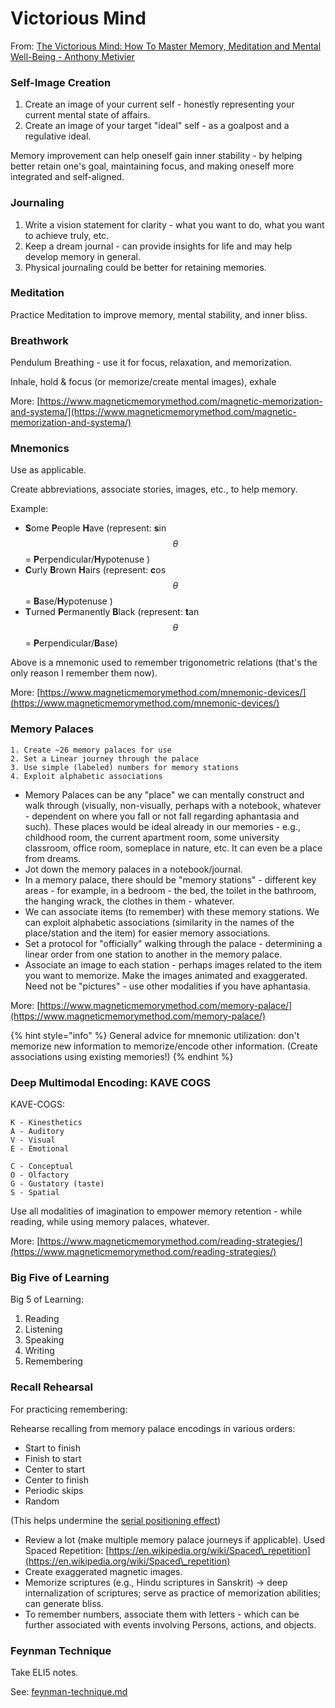 # Victorious Mind

From: [The Victorious Mind: How To Master Memory, Meditation and Mental Well-Being - Anthony Metivier](https://www.amazon.com/Victorious-Mind-Master-Meditation-Well-Being-ebook/dp/B085D8M7S5?ref\_=ast\_author\_mpb)

### Self-Image Creation

1. Create an image of your current self - honestly representing your current mental state of affairs.
2. Create an image of your target "ideal" self - as a goalpost and a regulative ideal.&#x20;

Memory improvement can help oneself gain inner stability - by helping better retain one's goal, maintaining focus, and making oneself more integrated and self-aligned.&#x20;

### Journaling&#x20;

1. Write a vision statement for clarity - what you want to do, what you want to achieve truly, etc.&#x20;
2. Keep a dream journal - can provide insights for life and may help develop memory in general.
3. Physical journaling could be better for retaining memories.

### Meditation

Practice Meditation to improve memory, mental stability, and inner bliss.

### Breathwork

Pendulum Breathing - use it for focus, relaxation, and memorization.

Inhale, hold & focus (or memorize/create mental images), exhale

More: [https://www.magneticmemorymethod.com/magnetic-memorization-and-systema/](https://www.magneticmemorymethod.com/magnetic-memorization-and-systema/)

### Mnemonics

Use as applicable.

Create abbreviations, associate stories, images, etc., to help memory.

Example:

* **S**ome **P**eople **H**ave (represent: **s**in $$\theta$$ = **P**erpendicular/**H**ypotenuse ) &#x20;
* **C**urly **B**rown **H**airs (represent: **c**os $$\theta$$ = **B**ase/**H**ypotenuse )
* **T**urned **P**ermanently **B**lack (represent: **t**an $$\theta$$ = **P**erpendicular/**B**ase)

Above is a mnemonic used to remember trigonometric relations (that's the only reason I remember them now).

More: [https://www.magneticmemorymethod.com/mnemonic-devices/](https://www.magneticmemorymethod.com/mnemonic-devices/)

### Memory Palaces

```
1. Create ~26 memory palaces for use
2. Set a Linear journey through the palace
3. Use simple (labeled) numbers for memory stations
4. Exploit alphabetic associations
```

* Memory Palaces can be any "place" we can mentally construct and walk through (visually, non-visually, perhaps with a notebook, whatever - dependent on where you fall or not fall regarding aphantasia and such). These places would be ideal already in our memories - e.g., childhood room, the current apartment room, some university classroom, office room, someplace in nature, etc. It can even be a place from dreams.&#x20;
* Jot down the memory palaces in a notebook/journal.
* In a memory palace, there should be "memory stations" - different key areas - for example, in a bedroom - the bed, the toilet in the bathroom, the hanging wrack, the clothes in them - whatever.&#x20;
* We can associate items (to remember) with these memory stations. We can exploit alphabetic associations (similarity in the names of the place/station and the item) for easier memory associations. &#x20;
* Set a protocol for "officially" walking through the palace - determining a linear order from one station to another in the memory palace.&#x20;
* Associate an image to each station - perhaps images related to the item you want to memorize. Make the images animated and exaggerated. Need not be "pictures" - use other modalities if you have aphantasia.&#x20;

More: [https://www.magneticmemorymethod.com/memory-palace/](https://www.magneticmemorymethod.com/memory-palace/)

{% hint style="info" %}
General advice for mnemonic utilization: don't memorize new information to memorize/encode other information. (Create associations using existing memories!)
{% endhint %}

### Deep Multimodal Encoding: KAVE COGS

KAVE-COGS:&#x20;

```
K - Kinesthetics 
A - Auditory 
V - Visual 
E - Emotional 

C - Conceptual 
O - Olfactory 
G - Gustatory (taste) 
S - Spatial
```

Use all modalities of imagination to empower memory retention - while reading, while using memory palaces, whatever.

More: [https://www.magneticmemorymethod.com/reading-strategies/](https://www.magneticmemorymethod.com/reading-strategies/)

### Big Five of Learning

Big 5 of Learning:

1. Reading
2. Listening
3. Speaking
4. Writing
5. Remembering

### Recall Rehearsal

For practicing remembering:

Rehearse recalling from memory palace encodings in various orders:

* Start to finish
* Finish to start
* Center to start
* Center to finish
* Periodic skips
* Random

(This helps undermine the [serial positioning effect](https://en.wikipedia.org/wiki/Serial-position\_effect))

* Review a lot (make multiple memory palace journeys if applicable). Used Spaced Repetition: [https://en.wikipedia.org/wiki/Spaced\_repetition](https://en.wikipedia.org/wiki/Spaced\_repetition)
* Create exaggerated magnetic images.
* Memorize scriptures (e.g., Hindu scriptures in Sanskrit) -> deep internalization of scriptures; serve as practice of memorization abilities; can generate bliss.
* To remember numbers, associate them with letters - which can be further associated with events involving Persons, actions, and objects.

### Feynman Technique

Take ELI5 notes.

See: [feynman-technique.md](feynman-technique.md "mention")


